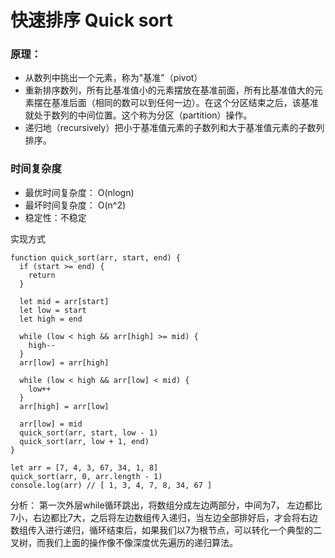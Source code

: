 # 快速排序 Quick sort
### 原理：
- 从数列中挑出一个元素，称为"基准"（pivot）
- 重新排序数列，所有比基准值小的元素摆放在基准前面，所有比基准值大的元素摆在基准后面（相同的数可以到任何一边）。在这个分区结束之后，该基准就处于数列的中间位置。这个称为分区（partition）操作。
- 递归地（recursively）把小于基准值元素的子数列和大于基准值元素的子数列排序。

### 时间复杂度
- 最优时间复杂度： O(nlogn) 
- 最坏时间复杂度： O(n^2) 
- 稳定性：不稳定

实现方式
```
function quick_sort(arr, start, end) {
  if (start >= end) {
    return
  }

  let mid = arr[start]
  let low = start
  let high = end

  while (low < high && arr[high] >= mid) {
    high--
  }
  arr[low] = arr[high]

  while (low < high && arr[low] < mid) {
    low++
  }
  arr[high] = arr[low]

  arr[low] = mid
  quick_sort(arr, start, low - 1)
  quick_sort(arr, low + 1, end)
}

let arr = [7, 4, 3, 67, 34, 1, 8]
quick_sort(arr, 0, arr.length - 1)
console.log(arr) // [ 1, 3, 4, 7, 8, 34, 67 ]
```
分析： 第一次外层while循环跳出，将数组分成左边两部分，中间为7， 左边都比7小，右边都比7大，之后将左边数组传入递归，当左边全部排好后，才会将右边数组传入进行递归，循环结束后，如果我们以7为根节点，可以转化一个典型的二叉树，而我们上面的操作像不像深度优先遍历的递归算法。

